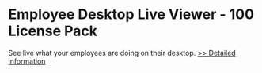 # Employee Desktop Live Viewer - 100 License Pack
See live what your employees are doing on their desktop.
[>> Detailed information](https://secure.element5.com/esales/product.html?productid=300366690&affiliateid=200057808)